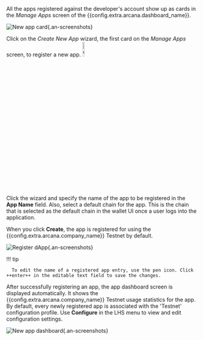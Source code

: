 All the apps registered against the developer's account show up as cards in the *Manage Apps* screen of the {{config.extra.arcana.dashboard_name}}. 

![New app card](/img/an_db_new_app_card.png){.an-screenshots}

Click on the *Create New App* wizard, the first card on the *Manage Apps* screen, to register a new app. <img class="an-screenshots-noeffects" src="/img/icons/dashboard_newappwizard.png" alt="create new app wizard icon" width="10%"/> 

Click the wizard and specify the name of the app to be registered in the **App Name** field. Also, select a default chain for the app. This is the chain that is selected as the default chain in the wallet UI once a user logs into the application. 

When you click **Create**, the app is registered for using the {{config.extra.arcana.company_name}} Testnet by default.

![Register dApp](/img/an_db_create_newapp_anim.gif){.an-screenshots}

!!! tip

      To edit the name of a registered app entry, use the pen icon. Click ++enter++ in the editable text field to save the changes.

After successfully registering an app, the app dashboard screen is displayed automatically. It shows the {{config.extra.arcana.company_name}} Testnet usage statistics for the app. By default, every newly registered app is associated with the 'Testnet' configuration profile. Use **Configure** in the  LHS menu to view and edit configuration settings. 

![New app dashboard](/img/an_db_new_app_screen.png){.an-screenshots}
